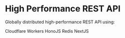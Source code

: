 # High Performance REST API
Globally distributed high-performance REST API using:

Cloudflare Workers
HonoJS
Redis
NextJS
